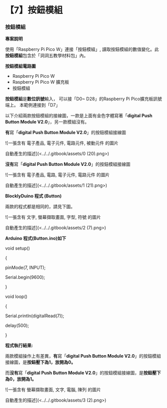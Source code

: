 # 【7】按鈕模組

### 按鈕模組 <a href="#toc124882502" id="toc124882502"></a>

**專案說明**

使用「Raspberry Pi Pico W」連接「按鈕模組」, 讀取按鈕模組的數值變化。此**按鈕模組**包含於「洞洞五教學材料包」內。

**按鈕模組電路圖**

* Raspberry Pi Pico W
* Raspberry Pi Pico W 擴充板
* 按鈕模組

**按鈕模組**是**數位訊號**輸入， 可以接「D0\~ D28」的Raspberry Pi Pico擴充板訊號端上。 本範例連接到「D7」

以下介紹兩款按鈕模組的接線圖，一款是上面有金色字體寫著「**digital Push Button Module V2.0**」，另一款模組沒有。

**有**寫「**digital Push Button Module V2.0**」的按鈕模組接線圖

![一張含有 電子產品, 電子元件, 電路元件, 被動元件 的圖片

自動產生的描述](<../../.gitbook/assets/0 (20).png>)

**沒有**寫「**digital Push Button Module V2.0**」的按鈕模組接線圖

![一張含有 電子產品, 電路, 電子元件, 電路元件 的圖片

自動產生的描述](<../../.gitbook/assets/1 (21).png>)

**BlocklyDuino 程式 (Button)**

兩款的程式都是相同的，請見下圖。

![一張含有 文字, 螢幕擷取畫面, 字型, 符號 的圖片

自動產生的描述](<../../.gitbook/assets/2 (7).png>)

**Arduino 程式(Button.ino)如下**

void setup()

{

pinMode(7, INPUT);

Serial.begin(9600);

}

void loop()

{

Serial.println(digitalRead(7));

delay(500);

}

**程式執行結果:**

兩款模組操作上有差異，**有**寫「**digital Push Button Module V2.0**」的按鈕模組接線圖，是**按鈕壓下為1，放開為0。**

而**沒有**寫「**digital Push Button Module V2.0**」的按鈕模組接線圖，是**按鈕壓下為0，放開為1。**

![一張含有 螢幕擷取畫面, 文字, 電腦, 陳列 的圖片

自動產生的描述](<../../.gitbook/assets/3 (2).png>)
